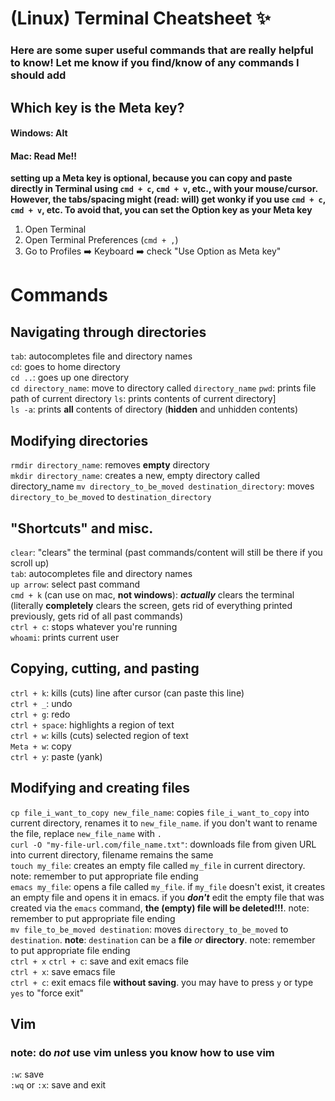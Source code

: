 # (Linux) Terminal Cheatsheet :sparkles:

### Here are some super useful commands that are **really** helpful to know! Let me know if you find/know of any commands I should add

## Which key is the Meta key?
#### Windows: Alt
#### Mac: **Read Me!!**
**setting up a Meta key is optional, because you can copy and paste directly in Terminal using `cmd + c`, `cmd + v`, etc., with your mouse/cursor. However, the tabs/spacing might (read: will) get wonky if you use `cmd + c`, `cmd + v`, etc. To avoid that, you can set the Option key as your Meta key**
1. Open Terminal
2. Open Terminal Preferences (` cmd + , `)
3. Go to Profiles :arrow_right: Keyboard :arrow_right: check "Use Option as Meta key"

# Commands

## Navigating through directories
`tab`: autocompletes file and directory names  
`cd`: goes to home directory   
`cd ..`: goes up one directory   
`cd directory_name`: move to directory called `directory_name`
`pwd`: prints file path of current directory 
`ls`: prints contents of current directory]   
`ls -a`: prints **all** contents of directory (**hidden** and unhidden contents) 

## Modifying directories
`rmdir directory_name`: removes **empty** directory   
`mkdir directory_name`: creates a new, empty directory called directory_name 
`mv directory_to_be_moved destination_directory`: moves `directory_to_be_moved` to `destination_directory`

## "Shortcuts" and misc.
`clear`: "clears" the terminal (past commands/content will still be there if you scroll up)  
`tab`: autocompletes file and directory names  
`up arrow`: select past command  
`cmd + k` (can use on mac, **not windows**): ***actually*** clears the terminal (literally **completely** clears the screen, gets rid of everything printed previously, gets rid of all past commands)  
`ctrl + c`: stops whatever you're running  
`whoami`: prints current user

## Copying, cutting, and pasting
`ctrl + k`: kills (cuts) line after cursor (can paste this line)   
`ctrl + _`: undo   
`ctrl + g`: redo   
`ctrl + space`: highlights a region of text   
`ctrl + w`: kills (cuts) selected region of text   
`Meta + w`: copy   
`ctrl + y`: paste (yank)   

## Modifying and creating files
`cp file_i_want_to_copy new_file_name`: copies `file_i_want_to_copy` into current directory, renames it to `new_file_name`. if you don't want to rename the file, replace `new_file_name` with `.`  
`curl -O "my-file-url.com/file_name.txt"`: downloads file from given URL into current directory, filename remains the same  
`touch my_file`: creates an empty file called `my_file` in current directory. note: remember to put appropriate file ending  
`emacs my_file`: opens a file called `my_file`. if `my_file` doesn't exist, it creates an empty file and opens it in emacs. if you **_don't_** edit the empty file that was created via the `emacs` command, **the (empty) file will be deleted!!!**. note: remember to put appropriate file ending  
`mv file_to_be_moved destination`: moves `directory_to_be_moved` to `destination`. **note**: `destination` can be a **file** *or* **directory**. note: remember to put appropriate file ending   
`ctrl + x` `ctrl + c`: save and exit emacs file  
`ctrl + x`: save emacs file  
`ctrl + c`: exit emacs file **without saving**. you may have to press `y` or type `yes` to "force exit"   

## Vim
### note: do _**not**_ use vim unless you know how to use vim  
`:w`: save  
`:wq` or `:x`: save and exit

